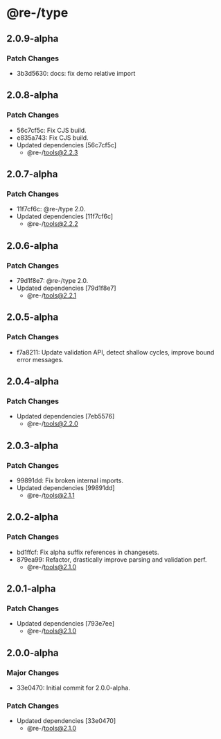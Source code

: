 # @re-/type

## 2.0.9-alpha

### Patch Changes

-   3b3d5630: docs: fix demo relative import

## 2.0.8-alpha

### Patch Changes

-   56c7cf5c: Fix CJS build.
-   e835a743: Fix CJS build.
-   Updated dependencies [56c7cf5c]
    -   @re-/tools@2.2.3

## 2.0.7-alpha

### Patch Changes

-   11f7cf6c: @re-/type 2.0.
-   Updated dependencies [11f7cf6c]
    -   @re-/tools@2.2.2

## 2.0.6-alpha

### Patch Changes

-   79d1f8e7: @re-/type 2.0.
-   Updated dependencies [79d1f8e7]
    -   @re-/tools@2.2.1

## 2.0.5-alpha

### Patch Changes

-   f7a8211: Update validation API, detect shallow cycles, improve bound error messages.

## 2.0.4-alpha

### Patch Changes

-   Updated dependencies [7eb5576]
    -   @re-/tools@2.2.0

## 2.0.3-alpha

### Patch Changes

-   99891dd: Fix broken internal imports.
-   Updated dependencies [99891dd]
    -   @re-/tools@2.1.1

## 2.0.2-alpha

### Patch Changes

-   bd1ffcf: Fix alpha suffix references in changesets.
-   879ea99: Refactor, drastically improve parsing and validation perf.
    -   @re-/tools@2.1.0

## 2.0.1-alpha

### Patch Changes

-   Updated dependencies [793e7ee]
    -   @re-/tools@2.1.0

## 2.0.0-alpha

### Major Changes

-   33e0470: Initial commit for 2.0.0-alpha.

### Patch Changes

-   Updated dependencies [33e0470]
    -   @re-/tools@2.1.0
